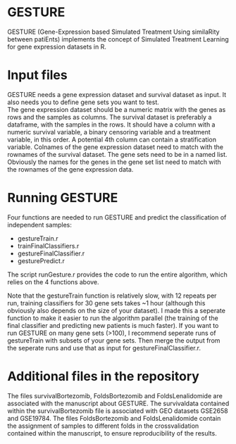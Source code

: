 # GESTURE
GESTURE (Gene-Expression based Simulated Treatment Using similaRity between patiEnts) implements the concept of Simulated Treatment Learning for gene expression datasets in R. 

# Input files
GESTURE needs a gene expression dataset and survival dataset as input. It also needs you to define gene sets you want to test.  
The gene expression dataset should be a numeric matrix with the genes as rows and the samples as columns. The survival dataset is preferably a dataframe, with the samples in the rows. It should have a column with a numeric survival variable, a binary censoring variable and a treatment variable, in this order. A potential 4th column can contain a stratification variable. 
Colnames of the gene expression dataset need to match with the rownames of the survival dataset.
The gene sets need to be in a named list. Obviously the names for the genes in the gene set list need to match with the rownames of the gene expression data. 

# Running GESTURE 
Four functions are needed to run GESTURE and predict the classification of independent samples: 
- gestureTrain.r
- trainFinalClassifiers.r
- gestureFinalClassifier.r
- gesturePredict.r

The script runGesture.r provides the code to run the entire algorithm, which relies on the 4 functions above.

Note that the gestureTrain function is relatively slow, with 12 repeats per run, training classifiers for 30 gene sets takes ~1 hour (although this obviously also depends on the size of your dataset). I made this a seperate function to make it easier to run the algorithm parallel (the training of the final classifier and predicting new patients is much faster). If you want to run GESTURE on many gene sets (>100), I recommend seperate runs of gestureTrain with subsets of your gene sets. Then merge the output from the seperate runs and use that as input for gestureFinalClassifier.r. 

# Additional files in the repository 
The files survivalBortezomib, FoldsBortezomib and FoldsLenalidomide are associated with the manuscript about GESTURE. The survivaldata contained within the survivalBortezomib file is associated with GEO datasets GSE2658 and GSE19784. The files FoldsBortezomib and FoldsLenalidomide contain the assignment of samples to different folds in the crossvalidation contained within the manuscript, to ensure reproducibility of the results. 
